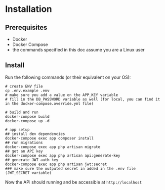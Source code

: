 # Installation


## Prerequisites

 - Docker
 - Docker Compose
 - the commands specified in this doc assume you are a Linux user

## Install

Run the following commands (or their equivalent on your OS):

```
# create ENV file
cp .env.example .env
# make sure you add a value on the APP_KEY variable
# fill in the DB_PASSWORD variable as well (for local, you can find it in the docker-compose.override.yml file)

# build and run
docker-compose build
docker-compose up -d

# app setup
## install dev dependencies
docker-compose exec app composer install
## run migrations
docker-compose exec app php artisan migrate
## get an API key
docker-compose exec app php artisan api:generate-key
## generate JWT auth key
docker-compose exec app php artisan jwt:secret
### make sure the outputed secret in added in the .env file (JWT_SECRET variable)
```

Now the API should running and be accessible at `http://localhost`
